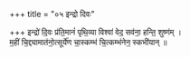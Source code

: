 +++
title = "०५ इन्द्रो दिवः"

+++
इन्द्रो॑ दि॒वः प्र॑ति॒मानं॑ पृथि॒व्या विश्वा॑ वेद॒ सव॑ना॒ हन्ति॒ शुष्ण॑म् ।  
म॒हीं चि॒द्द्यामात॑नो॒त्सूर्ये॑ण चा॒स्कम्भ॑ चि॒त्कम्भ॑नेन॒ स्कभी॑यान् ॥